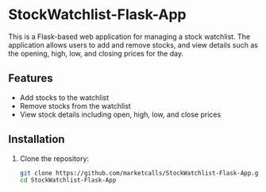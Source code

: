 # StockWatchlist-Flask-App

This is a Flask-based web application for managing a stock watchlist. The application allows users to add and remove stocks, and view details such as the opening, high, low, and closing prices for the day.

## Features

- Add stocks to the watchlist
- Remove stocks from the watchlist
- View stock details including open, high, low, and close prices

## Installation

1. Clone the repository:

   ```sh
   git clone https://github.com/marketcalls/StockWatchlist-Flask-App.git
   cd StockWatchlist-Flask-App
